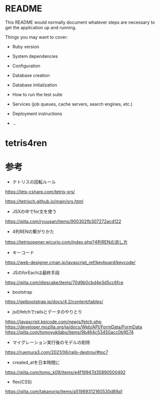 # README

This README would normally document whatever steps are necessary to get the
application up and running.

Things you may want to cover:

* Ruby version

* System dependencies

* Configuration

* Database creation

* Database initialization

* How to run the test suite

* Services (job queues, cache servers, search engines, etc.)

* Deployment instructions

* ...
# tetris4ren

# 参考

* テトリスの回転ルール


https://lets-csharp.com/tetris-srs/

https://tetrisch.github.io/main/srs.html

* JSXの中でfor文を使う

https://qiita.com/ryuusan/items/900302fb307272acd122

* 4列RENの繋がりかた

https://tetrisopener.wicurio.com/index.php?4列RENの消し方

* キーコード

https://web-designer.cman.jp/javascript_ref/keyboard/keycode/

* JSのforEachは最終手段

https://qiita.com/diescake/items/70d9b0cbd4e3d5cc6fce

* bootstrap

https://getbootstrap.jp/docs/4.2/content/tables/



* jsのfetchでrailsとデータのやりとり

https://javascript.keicode.com/newjs/fetch.php
https://developer.mozilla.org/ja/docs/Web/API/FormData/FormData
https://qiita.com/tomoyukilabs/items/9b464c53450acc0b9574


* マイグレーション実行後のモデルの削除

https://ruemura3.com/2021/06/rails-destroy/#toc7

* created_atを日本時間に

https://qiita.com/tomo_k09/items/e4f19947d35890500492


* flex(CSS)

https://qiita.com/takanorip/items/a51989312160530d89a1